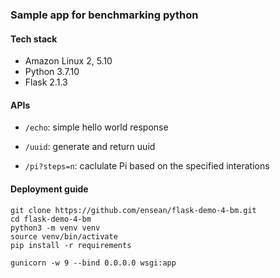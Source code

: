 ### Sample app for benchmarking python

#### Tech stack
* Amazon Linux 2, 5.10
* Python 3.7.10
* Flask 2.1.3

#### APIs

* `/echo`: simple hello world response

* `/uuid`: generate and return uuid

* `/pi?steps=n`: caclulate Pi based on the specified interations


#### Deployment guide

```shell
git clone https://github.com/ensean/flask-demo-4-bm.git
cd flask-demo-4-bm
python3 -m venv venv
source venv/bin/activate
pip install -r requirements

gunicorn -w 9 --bind 0.0.0.0 wsgi:app

```




